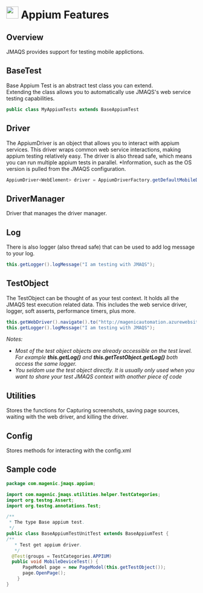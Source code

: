 # <img src="resources/jmaqslogo.jpg" height="32" width="32"> Appium Features

## Overview
JMAQS provides support for testing mobile applictions.  	

## BaseTest
Base Appium Test is an abstract test class you can extend.  
Extending the class allows you to automatically use JMAQS's web service testing capabilities.
```java
public class MyAppiumTests extends BaseAppiumTest
```

## Driver
The AppiumDriver is an object that allows you to interact with appium services.
This driver wraps common web service interactions, making appium testing relatively easy.
The driver is also thread safe, which means you can run multiple appium tests in parallel.
*Information, such as the OS version is pulled from the JMAQS configuration.
```java
AppiumDriver<WebElement> driver = AppiumDriverFactory.getDefaultMobileDriver();
```

## DriverManager
Driver that manages the driver manager.

## Log
There is also logger (also thread safe) that can be used to add log message to your log.
```java
this.getLogger().logMessage("I am testing with JMAQS");
```

## TestObject
The TestObject can be thought of as your test context.
It holds all the JMAQS test execution related data.
This includes the web service driver, logger, soft asserts, performance timers, plus more.

```java
this.getWebDriver().navigate().to("http://magenicautomation.azurewebsites.net/");
this.getLogger().logMessage("I am testing with JMAQS");
```
*Notes:*  
* *Most of the test object objects are already accessible on the test level. For example **this.getLog()** and **this.getTestObject.getLog()** both access the same logger.*
* *You seldom use the test object directly. It is usually only used when you want to share your test JMAQS context with another piece of code*

## Utilities
Stores the functions for Capturing screenshots, saving page sources, waiting with the web driver, and killing the driver.

## Config
Stores methods for interacting with the config.xml

## Sample code
```java
package com.magenic.jmaqs.appium;

import com.magenic.jmaqs.utilities.helper.TestCategories;
import org.testng.Assert;
import org.testng.annotations.Test;

/**
 * The type Base appium test.
 */
public class BaseAppiumTestUnitTest extends BaseAppiumTest {
/**
   * Test get appium driver.
   */
  @Test(groups = TestCategories.APPIUM)
  public void MobileDeviceTest() {
      PageModel page = new PageModel(this.getTestObject());
      page.OpenPage();
    }   
}
```